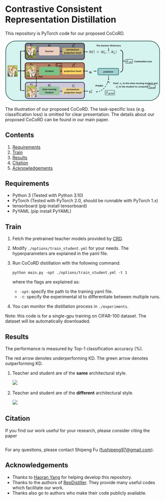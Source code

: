 # Contrastive Consistent Representation Distillation

This repository is PyTorch code for our proposed CoCoRD.

![](figs/pipeline.png)

The illustration of our proposed CoCoRD. The task-specific loss (e.g. classification loss) is omitted for clear presentation. The details about our proposed CoCoRD can be found in our main paper.

## Contents
1. [Requirements](#Requirements)
2. [Train](#Train)
3. [Results](#Results)
4. [Citation](#Citation)
5. [Acknowledgements](#Acknowledgements)

## Requirements
- Python 3 (Tested with Python 3.10)
- PyTorch (Tested with PyTorch 2.0, should be runnable with PyTorch 1.x)
- tensorboard (pip install tensorboard)
- PyYAML (pip install PyYAML)


## Train
1. Fetch the pretrained teacher models provided by [CRD](https://github.com/HobbitLong/RepDistiller).
2. Modify `./options/train_student.yml` for your needs. The hyperparameters are explained in the yaml file.
3. Run CoCoRD distillation with the following command:
    ```
   python main.py -opt ./options/train_student.yml -t 1
   ```
   where the flags are explained as:
    - `-opt`: specify the path to the training yaml file.
    - `-t`: specify the experimental id to differentiate between multiple runs.  
   
4. You can monitor the distillation process in `./experiments`.

Note: this code is for a single-gpu training on CIFAR-100 dataset. The dataset will be automatically downloaded.

## Results
The performance is measured by Top-1 classification accuracy (%).

The red arrow denotes underperforming KD. The green arrow denotes outperforming KD.

1. Teacher and student are of the **same** architectural style.

    ![](figs/similar_arch_results.png)

2. Teacher and student are of the **different** architectural style.

    ![](figs/diff_arch_results.png)

## Citation
If you find our work useful for your research, please consider citing the paper

```letex

```

For any questions, please contact Shipeng Fu (fushipeng97@gmail.com).

## Acknowledgements

- Thanks to [Haoran Yang](https://github.com/Rookie12580) for helping develop this repository.
- Thanks to the authors of [RepDistiller](https://github.com/HobbitLong/RepDistiller). They provide many useful codes which facilitate our work.
- Thanks also go to authors who make their code publicly available.